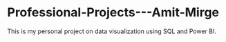 # Professional-Projects---Amit-Mirge
This is my personal project on data visualization using SQL and Power BI.
